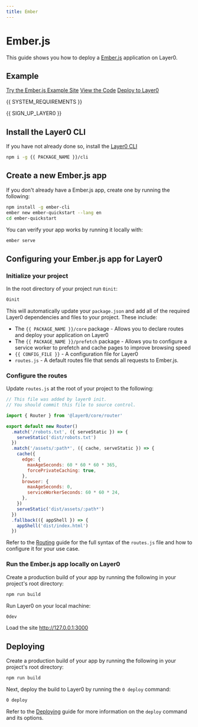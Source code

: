 ```yaml
---
title: Ember
---
```


# Ember.js

This guide shows you how to deploy a [Ember.js](https://emberjs.com/) application on Layer0.

## Example

[Try the Ember.js Example Site](https://layer0-docs-layer0-emberjs-example-default.layer0-limelight.link?button)
[View the Code](https://github.com/layer0-docs/layer0-emberjs-example?button)
[Deploy to Layer0](https://app.layer0.co/deploy?button&deploy&repo=https://github.com/layer0-docs/layer0-emberjs-example)

{{ SYSTEM_REQUIREMENTS }}

{{ SIGN_UP_LAYER0 }}

## Install the Layer0 CLI

If you have not already done so, install the [Layer0 CLI](cli)

```bash
npm i -g {{ PACKAGE_NAME }}/cli
```

## Create a new Ember.js app

If you don't already have a Ember.js app, create one by running the following:

```bash
npm install -g ember-cli
ember new ember-quickstart --lang en
cd ember-quickstart
```

You can verify your app works by running it locally with:

```bash
ember serve
```

## Configuring your Ember.js app for Layer0

### Initialize your project

In the root directory of your project run `0init`:

```bash
0init
```

This will automatically update your `package.json` and add all of the required Layer0 dependencies and files to your project. These include:

- The `{{ PACKAGE_NAME }}/core` package - Allows you to declare routes and deploy your application on Layer0
- The `{{ PACKAGE_NAME }}/prefetch` package - Allows you to configure a service worker to prefetch and cache pages to improve browsing speed
- `{{ CONFIG_FILE }}` - A configuration file for Layer0
- `routes.js` - A default routes file that sends all requests to Ember.js.

### Configure the routes

Update `routes.js` at the root of your project to the following:

```js
// This file was added by layer0 init.
// You should commit this file to source control.

import { Router } from '@layer0/core/router'

export default new Router()
  .match('/robots.txt', ({ serveStatic }) => {
    serveStatic('dist/robots.txt')
  })
  .match('/assets/:path*', ({ cache, serveStatic }) => {
    cache({
      edge: {
        maxAgeSeconds: 60 * 60 * 60 * 365,
        forcePrivateCaching: true,
      },
      browser: {
        maxAgeSeconds: 0,
        serviceWorkerSeconds: 60 * 60 * 24,
      },
    })
    serveStatic('dist/assets/:path*')
  })
  .fallback(({ appShell }) => {
    appShell('dist/index.html')
  })
```

Refer to the [Routing](routing) guide for the full syntax of the `routes.js` file and how to configure it for your use case.

### Run the Ember.js app locally on Layer0

Create a production build of your app by running the following in your project's root directory:

```bash
npm run build
```

Run Layer0 on your local machine:

```bash
0dev
```

Load the site http://127.0.0.1:3000

## Deploying

Create a production build of your app by running the following in your project's root directory:

```bash
npm run build
```

Next, deploy the build to Layer0 by running the `0 deploy` command:

```bash
0 deploy
```

Refer to the [Deploying](deploying) guide for more information on the `deploy` command and its options.
